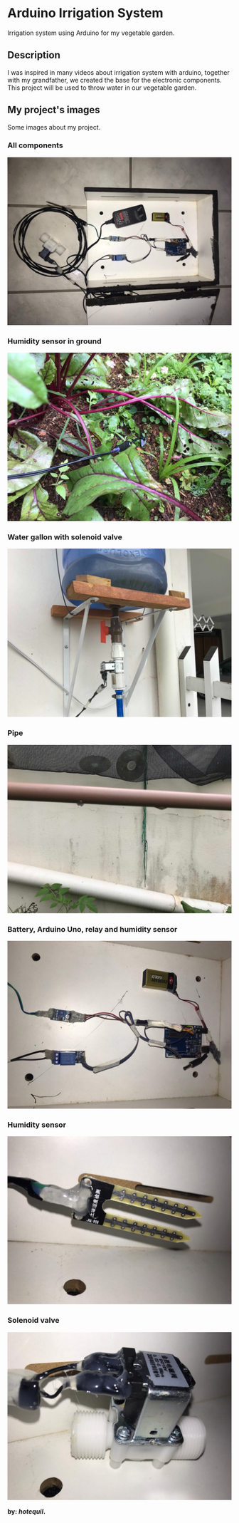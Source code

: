 # Arduino Irrigation System
Irrigation system using Arduino for my vegetable garden.

## Description
I was inspired in many videos about 
irrigation system with arduino, together 
with my grandfather, we created the base 
for the electronic components. This project 
will be used to throw water in our vegetable garden.

## My project's images
Some images about my project.

### All components
![All components](./assets/all-components.jpeg)

### Humidity sensor in ground
![Humidity sensor in ground](./assets/humidity-sensor-in-ground.jpeg)

### Water gallon with solenoid valve
![Water gallon with solenoid valve](./assets/water-gallon-with-solenoid-valve.jpeg)

### Pipe
![Pipe](./assets/pipe.jpeg)

### Battery, Arduino Uno, relay and humidity sensor
![Battery, Arduino Uno, relay and humidity sensor](./assets/battery-arduino-uno-relay-and-humidity-sensor.jpeg)

### Humidity sensor
![Humidity sensor](./assets/humidity-sensor.jpeg)

### Solenoid valve
![Solenoid valve](./assets/solenoid-valve.jpeg)

**by: *hotequil*.**
